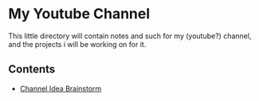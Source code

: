 # My Youtube Channel

This little directory will contain notes and such for my (youtube?) channel, and the projects i will be working on for it.

## Contents

* [Channel Idea Brainstorm](youtube/brainstorm.md)